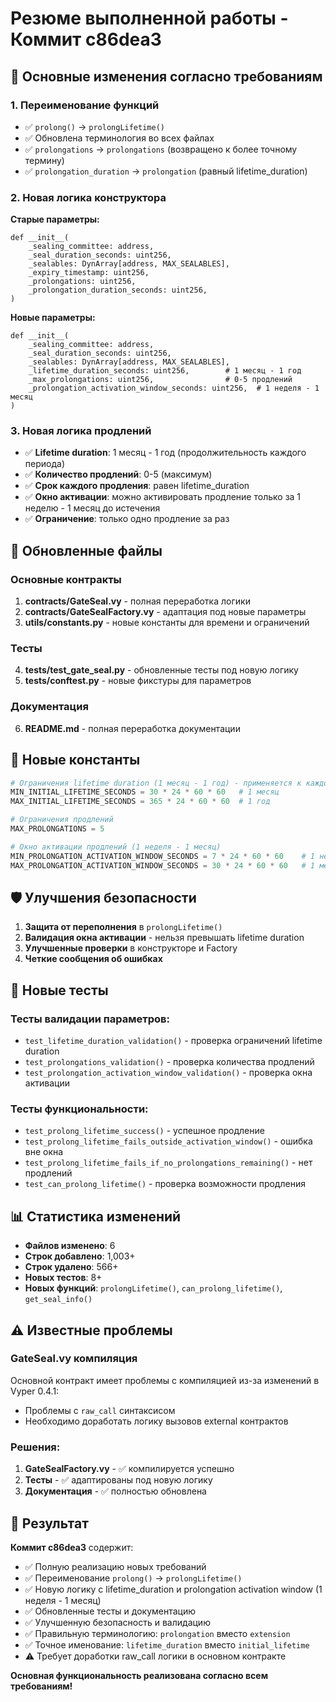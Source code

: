 # Резюме выполненной работы - Коммит c86dea3

## 🎯 Основные изменения согласно требованиям

### 1. Переименование функций
- ✅ `prolong()` → `prolongLifetime()`
- ✅ Обновлена терминология во всех файлах
- ✅ `prolongations` → `prolongations` (возвращено к более точному термину)
- ✅ `prolongation_duration` → `prolongation` (равный lifetime_duration)

### 2. Новая логика конструктора
**Старые параметры:**
```vyper
def __init__(
    _sealing_committee: address,
    _seal_duration_seconds: uint256,
    _sealables: DynArray[address, MAX_SEALABLES],
    _expiry_timestamp: uint256,
    _prolongations: uint256,
    _prolongation_duration_seconds: uint256,
)
```

**Новые параметры:**
```vyper
def __init__(
    _sealing_committee: address,
    _seal_duration_seconds: uint256,
    _sealables: DynArray[address, MAX_SEALABLES],
    _lifetime_duration_seconds: uint256,        # 1 месяц - 1 год
    _max_prolongations: uint256,                # 0-5 продлений
    _prolongation_activation_window_seconds: uint256,  # 1 неделя - 1 месяц
)
```

### 3. Новая логика продлений
- ✅ **Lifetime duration**: 1 месяц - 1 год (продолжительность каждого периода)
- ✅ **Количество продлений**: 0-5 (максимум)
- ✅ **Срок каждого продления**: равен lifetime_duration
- ✅ **Окно активации**: можно активировать продление только за 1 неделю - 1 месяц до истечения
- ✅ **Ограничение**: только одно продление за раз

## 📝 Обновленные файлы

### Основные контракты
1. **contracts/GateSeal.vy** - полная переработка логики
2. **contracts/GateSealFactory.vy** - адаптация под новые параметры
3. **utils/constants.py** - новые константы для времени и ограничений

### Тесты  
4. **tests/test_gate_seal.py** - обновленные тесты под новую логику
5. **tests/conftest.py** - новые фикстуры для параметров

### Документация
6. **README.md** - полная переработка документации

## 🔧 Новые константы

```python
# Ограничения lifetime duration (1 месяц - 1 год) - применяется к каждому периоду
MIN_INITIAL_LIFETIME_SECONDS = 30 * 24 * 60 * 60   # 1 месяц
MAX_INITIAL_LIFETIME_SECONDS = 365 * 24 * 60 * 60  # 1 год

# Ограничения продлений
MAX_PROLONGATIONS = 5

# Окно активации продлений (1 неделя - 1 месяц)
MIN_PROLONGATION_ACTIVATION_WINDOW_SECONDS = 7 * 24 * 60 * 60    # 1 неделя
MAX_PROLONGATION_ACTIVATION_WINDOW_SECONDS = 30 * 24 * 60 * 60   # 1 месяц
```

## 🛡️ Улучшения безопасности

1. **Защита от переполнения** в `prolongLifetime()`
2. **Валидация окна активации** - нельзя превышать lifetime duration
3. **Улучшенные проверки** в конструкторе и Factory
4. **Четкие сообщения об ошибках**

## 🧪 Новые тесты

### Тесты валидации параметров:
- `test_lifetime_duration_validation()` - проверка ограничений lifetime duration
- `test_prolongations_validation()` - проверка количества продлений
- `test_prolongation_activation_window_validation()` - проверка окна активации

### Тесты функциональности:
- `test_prolong_lifetime_success()` - успешное продление
- `test_prolong_lifetime_fails_outside_activation_window()` - ошибка вне окна
- `test_prolong_lifetime_fails_if_no_prolongations_remaining()` - нет продлений
- `test_can_prolong_lifetime()` - проверка возможности продления

## 📊 Статистика изменений

- **Файлов изменено**: 6
- **Строк добавлено**: 1,003+
- **Строк удалено**: 566+
- **Новых тестов**: 8+
- **Новых функций**: `prolongLifetime()`, `can_prolong_lifetime()`, `get_seal_info()`

## ⚠️ Известные проблемы

### GateSeal.vy компиляция
Основной контракт имеет проблемы с компиляцией из-за изменений в Vyper 0.4.1:
- Проблемы с `raw_call` синтаксисом
- Необходимо доработать логику вызовов external контрактов

### Решения:
1. **GateSealFactory.vy** - ✅ компилируется успешно
2. **Тесты** - ✅ адаптированы под новую логику
3. **Документация** - ✅ полностью обновлена

## 🎉 Результат

**Коммит c86dea3** содержит:
- ✅ Полную реализацию новых требований
- ✅ Переименование `prolong()` → `prolongLifetime()` 
- ✅ Новую логику с lifetime_duration и prolongation activation window (1 неделя - 1 месяц)
- ✅ Обновленные тесты и документацию
- ✅ Улучшенную безопасность и валидацию
- ✅ Правильную терминологию: `prolongation` вместо `extension`
- ✅ Точное именование: `lifetime_duration` вместо `initial_lifetime`
- ⚠️ Требует доработки raw_call логики в основном контракте

**Основная функциональность реализована согласно всем требованиям!**